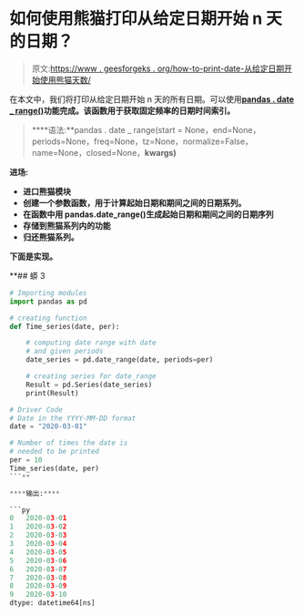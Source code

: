 # 如何使用熊猫打印从给定日期开始 n 天的日期？

> 原文:[https://www . geesforgeks . org/how-to-print-date-从给定日期开始使用熊猫天数/](https://www.geeksforgeeks.org/how-to-print-date-starting-from-the-given-date-for-n-number-of-days-using-pandas/)

在本文中，我们将打印从给定日期开始 n 天的所有日期。可以使用[**pandas . date _ range()**](https://www.geeksforgeeks.org/python-pandas-date_range-method/)**功能完成。该函数用于获取固定频率的日期时间索引。**

> ****语法:**pandas . date _ range(start = None，end=None，periods=None，freq=None，tz=None，normalize=False，name=None，closed=None，**kwargs)**

****进场:****

*   **进口熊猫模块**
*   **创建一个参数函数，用于计算起始日期和期间之间的日期系列。**
*   **在函数中用 pandas.date_range()生成起始日期和期间之间的日期序列**
*   **存储到熊猫系列内的功能**
*   **归还熊猫系列。**

**下面是实现。**

 **## 蟒 3

```py
# Importing modules
import pandas as pd

# creating function
def Time_series(date, per):

    # computing date range with date
    # and given periods
    date_series = pd.date_range(date, periods=per)

    # creating series for date_range
    Result = pd.Series(date_series)
    print(Result)

# Driver Code
# Date in the YYYY-MM-DD format 
date = "2020-03-01"

# Number of times the date is 
# needed to be printed
per = 10
Time_series(date, per)
```** 

****输出:****

```py
0   2020-03-01
1   2020-03-02
2   2020-03-03
3   2020-03-04
4   2020-03-05
5   2020-03-06
6   2020-03-07
7   2020-03-08
8   2020-03-09
9   2020-03-10
dtype: datetime64[ns]
```